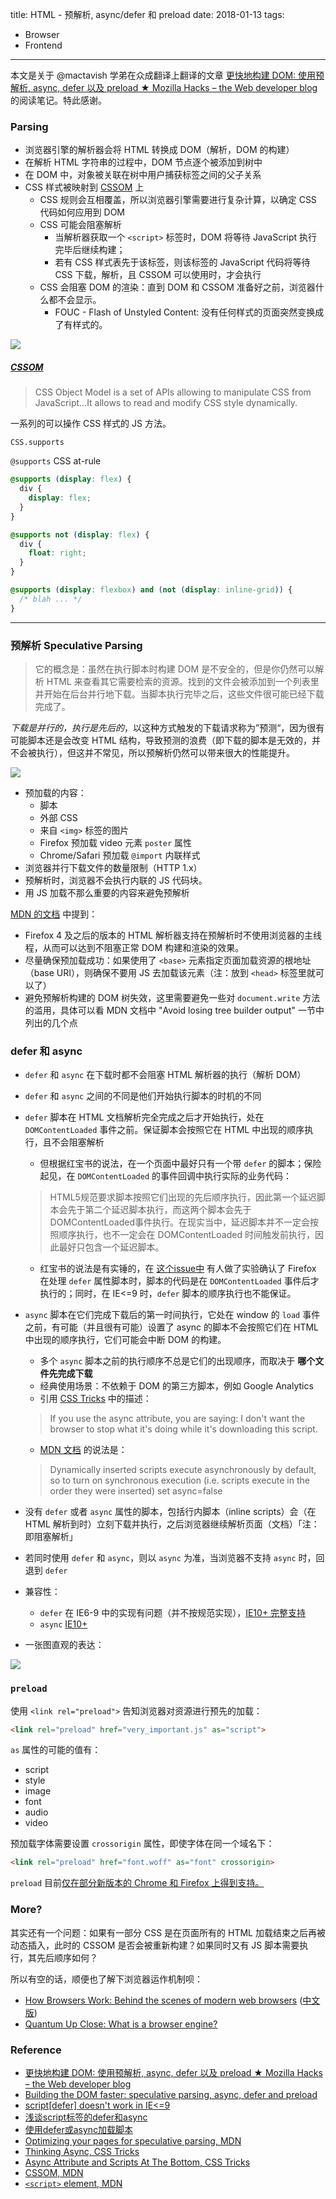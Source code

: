 title: HTML - 预解析, async/defer 和 preload
date: 2018-01-13
tags:
- Browser
- Frontend
---

本文是关于 @mactavish 学弟在众成翻译上翻译的文章 [更快地构建 DOM: 使用预解析, async, defer 以及 preload ★ Mozilla Hacks – the Web developer blog](http://www.zcfy.cc/article/building-the-dom-faster-speculative-parsing-async-defer-and-preload-x2605-mozilla-hacks-8211-the-web-developer-blog-4224.html) 的阅读笔记。特此感谢。
<!--more-->

### Parsing

* 浏览器引擎的解析器会将 HTML 转换成 DOM（解析，DOM 的构建）
* 在解析 HTML 字符串的过程中，DOM 节点逐个被添加到树中
* 在 DOM 中，对象被关联在树中用户捕获标签之间的父子关系
* CSS 样式被映射到 [CSSOM](https://developer.mozilla.org/en-US/docs/Web/API/CSS_Object_Model) 上
    * CSS 规则会互相覆盖，所以浏览器引擎需要进行复杂计算，以确定 CSS 代码如何应用到 DOM
    * CSS 可能会阻塞解析
        * 当解析器获取一个 `<script>` 标签时，DOM 将等待 JavaScript 执行完毕后继续构建；
        * 若有 CSS 样式表先于该标签，则该标签的 JavaScript 代码将等待 CSS 下载，解析，且 CSSOM 可以使用时，才会执行
    * CSS 会阻塞 DOM 的渲染：直到 DOM 和 CSSOM 准备好之前，浏览器什么都不会显示。 
        * FOUC - Flash of Unstyled Content: 没有任何样式的页面突然变换成了有样式的。

![](http://p0.qhimg.com/t01e10b4f03dd61fc92.png)

##### [CSSOM](https://developer.mozilla.org/en-US/docs/Web/API/CSS_Object_Model)

> CSS Object Model is a set of APIs allowing to manipulate CSS from JavaScript...It allows to read and modify CSS style dynamically.

一系列的可以操作 CSS 样式的 JS 方法。

`CSS.supports`

`@supports` CSS at-rule

```css
@supports (display: flex) {
  div {
    display: flex;
  }
}

@supports not (display: flex) {
  div {
    float: right;
  }
}

@supports (display: flexbox) and (not (display: inline-grid)) {
  /* blah ... */
}
```

---

### 预解析 Speculative Parsing

> 它的概念是：虽然在执行脚本时构建 DOM 是不安全的，但是你仍然可以解析 HTML 来查看其它需要检索的资源。找到的文件会被添加到一个列表里并开始在后台并行地下载。当脚本执行完毕之后，这些文件很可能已经下载完成了。

*下载是并行的，执行是先后的*，以这种方式触发的下载请求称为”预测“，因为很有可能脚本还是会改变 HTML 结构，导致预测的浪费（即下载的脚本是无效的，并不会被执行），但这并不常见，所以预解析仍然可以带来很大的性能提升。

![](https://hacks.mozilla.org/files/2017/09/waterfall-2-bold@2x.png)

* 预加载的内容：
    * 脚本
    * 外部 CSS
    * 来自 `<img>` 标签的图片
    * Firefox 预加载 video 元素 `poster` 属性
    * Chrome/Safari 预加载 `@import` 内联样式
* 浏览器并行下载文件的数量限制（HTTP 1.x）
* 预解析时，浏览器不会执行内联的 JS 代码块。
* 用 JS 加载不那么重要的内容来避免预解析

[MDN 的文档](https://developer.mozilla.org/en-US/docs/Web/HTML/Optimizing_your_pages_for_speculative_parsing) 中提到：

* Firefox 4 及之后的版本的 HTML 解析器支持在预解析时不使用浏览器的主线程，从而可以达到不阻塞正常 DOM 构建和渲染的效果。
* 尽量确保预加载成功：如果使用了 `<base>` 元素指定页面加载资源的根地址（base URI），则确保不要用 JS 去加载该元素（注：放到 `<head>` 标签里就可以了）
* 避免预解析构建的 DOM 树失效，这里需要避免一些对 `document.write` 方法的滥用，具体可以看 MDN 文档中 "Avoid losing tree builder output" 一节中列出的几个点

### defer 和 async

* `defer` 和 `async` 在下载时都不会阻塞 HTML 解析器的执行（解析 DOM）
* `defer` 和 `async` 之间的不同是他们开始执行脚本的时机的不同
* `defer` 脚本在 HTML 文档解析完全完成之后才开始执行，处在 `DOMContentLoaded` 事件之前。保证脚本会按照它在 HTML 中出现的顺序执行，且不会阻塞解析
    * 但根据红宝书的说法，在一个页面中最好只有一个带 `defer` 的脚本；保险起见，在 `DOMContentLoaded` 的事件回调中执行实际的业务代码：
    
    > HTML5规范要求脚本按照它们出现的先后顺序执行，因此第一个延迟脚本会先于第二个延迟脚本执行，而这两个脚本会先于DOMContentLoaded事件执行。在现实当中，延迟脚本并不一定会按照顺序执行，也不一定会在 DOMContentLoaded 时间触发前执行，因此最好只包含一个延迟脚本。
    
    * 红宝书的说法是有实锤的，在 [这个issue中](https://github.com/h5bp/lazyweb-requests/issues/42#issuecomment-1776866) 有人做了实验确认了 Firefox 在处理 `defer` 属性脚本时，脚本的代码是在 `DOMContentLoaded` 事件后才执行的；同时，在 IE<=9 时，`defer` 脚本的顺序执行也不能保证。
 
* `async` 脚本在它们完成下载后的第一时间执行，它处在 window 的 `load` 事件之前，有可能（并且很有可能）设置了 async 的脚本不会按照它们在 HTML 中出现的顺序执行，它们可能会中断 DOM 的构建。
    * 多个 `async` 脚本之前的执行顺序不总是它们的出现顺序，而取决于 **哪个文件先完成下载**
    * 经典使用场景：不依赖于 DOM 的第三方脚本，例如 Google Analytics
    * 引用 [CSS Tricks](https://css-tricks.com/async-attribute-scripts-bottom/) 中的描述：
    
    > If you use the async attribute, you are saying: I don't want the browser to stop what it's doing while it's downloading this script.
    
    *  [MDN 文档](https://developer.mozilla.org/en-US/docs/Web/HTML/Element/script#Attributes) 的说法是：

    > Dynamically inserted scripts execute asynchronously by default, so to turn on synchronous execution (i.e. scripts execute in the order they were inserted) set async=false
* 没有 `defer` 或者 `async` 属性的脚本，包括行内脚本（inline scripts）会（在 HTML 解析到时）立刻下载并执行，之后浏览器继续解析页面（文档）「注：即阻塞解析」
* 若同时使用 `defer` 和 `async`，则以 `async` 为准，当浏览器不支持 `async` 时，回退到 `defer`
* 兼容性：
    * `defer` 在 IE6-9 中的实现有问题（并不按规范实现），[IE10+ 完整支持](https://caniuse.com/#search=defer)
    * `async` [IE10+](https://caniuse.com/#search=async)
* 一张图直观的表达：

![](https://sfault-image.b0.upaiyun.com/28/4a/284aec5bb7f16b3ef4e7482110c5ddbb_articlex)

### `preload`

使用 `<link rel="preload">` 告知浏览器对资源进行预先的加载：

```html
<link rel="preload" href="very_important.js" as="script">
```

`as` 属性的可能的值有：

* script
* style
* image
* font
* audio
* video

预加载字体需要设置 `crossorigin` 属性，即使字体在同一个域名下：

```html
<link rel="preload" href="font.woff" as="font" crossorigin>
```

`preload` 目前[仅在部分新版本的 Chrome 和 Firefox 上得到支持。](https://caniuse.com/#search=preload)

### More?

其实还有一个问题：如果有一部分 CSS 是在页面所有的 HTML 加载结束之后再被动态插入，此时的 CSSOM 是否会被重新构建？如果同时又有 JS 脚本需要执行，其先后顺序如何？

所以有空的话，顺便也了解下浏览器运作机制呗：

* [How Browsers Work: Behind the scenes of modern web browsers](https://www.html5rocks.com/en/tutorials/internals/howbrowserswork/) ([中文版](https://www.html5rocks.com/zh/tutorials/internals/howbrowserswork/))
* [Quantum Up Close: What is a browser engine?](https://hacks.mozilla.org/2017/05/quantum-up-close-what-is-a-browser-engine/)

### Reference

* [更快地构建 DOM: 使用预解析, async, defer 以及 preload ★ Mozilla Hacks – the Web developer blog](http://www.zcfy.cc/article/building-the-dom-faster-speculative-parsing-async-defer-and-preload-x2605-mozilla-hacks-8211-the-web-developer-blog-4224.html)
* [Building the DOM faster: speculative parsing, async, defer and preload](https://hacks.mozilla.org/2017/09/building-the-dom-faster-speculative-parsing-async-defer-and-preload/)
* [script[defer] doesn't work in IE<=9](https://github.com/h5bp/lazyweb-requests/issues/42)
* [浅谈script标签的defer和async](https://segmentfault.com/a/1190000006778717)
* [使用defer或async加载脚本](http://levy.work/2017-01-25-script-defer-and-async/)
* [Optimizing your pages for speculative parsing, MDN](https://developer.mozilla.org/en-US/docs/Web/HTML/Optimizing_your_pages_for_speculative_parsing)
* [Thinking Async, CSS Tricks](https://css-tricks.com/thinking-async/)
* [Async Attribute and Scripts At The Bottom, CSS Tricks](https://css-tricks.com/async-attribute-scripts-bottom/)
* [CSSOM, MDN](https://developer.mozilla.org/en-US/docs/Web/API/CSS_Object_Model)
* [`<script>` element, MDN](https://developer.mozilla.org/en-US/docs/Web/HTML/Element/script)